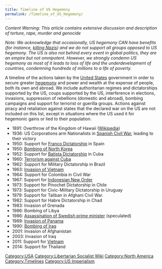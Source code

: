 ```yaml
---
title: Timeline of US Hegemony
permalink: /Timeline_of_US_Hegemony/
---
```


*Content Warning: This article contains extensive discussion and
description of torture, rape, murder and genocide*

*Note: We acknowledge that occasionally, US hegemony CAN have benefits
(for instance, [killing Nazis](Anti-Fascism.md "wikilink")) and we do not
support all groups opposed to US hegemony. The US is also not behind
every event in global politics, they are an empire but not omnipotent.
However, we strongly condemn US hegemony as most of it leads to loss of
life and the underdevelopment of countries, condemning hundreds of
millions to a life of poverty.*

A timeline of the actions taken by the [United
States](United_States_of_America.md "wikilink") government in order to
secure greater [hegemony](US_Hegemony.md "wikilink") and power and wealth
at the expense of people, both its own and abroad. We include
authoritarian regimes and dictatorships supported by the US, coups
supported by the US, interference in elections, invasions, suppression
of rebellions (domestic and abroad), bombing campaigns and support for
terrorist or guerilla groups. Actions against piracy and retaliation
against states that the declared war on the US are not included on this
list, except in situations where the US used it for hegemonic gains or
lied to their population.

- 1891: Overthrow of the Kingdom of Hawaii
  ([Wikipedia](https://en.wikipedia.org/wiki/Overthrow_of_the_Hawaiian_Kingdom))
- 1936: US Corporations arm Nationalists in [Spanish Civil
  War](Spanish_Civil_War.md "wikilink"), leading to their victory
- 1950: Support for [Franco
  Dictatorship](Franco_Dictatorship.md "wikilink") in Spain
- 1950: [Bombing of North Korea](US_Bombing_of_North_Korea.md "wikilink")
- 1952: Support for [Batista
  Dictatorship](Batista_Dictatorship.md "wikilink") in Cuba
- 1960: [Terrorism against Cuba](Terrorism_in_Cuba.md "wikilink")
- 1962: Support for Military Dictatorship in Brazil
- 1963: [Invasion of Vietnam](Vietnam_War.md "wikilink")
- 1964: Support for Colombia in Civil War
- 1967: Support for [Indonesian New
  Order](New_Order_(Indonesia).md "wikilink")
- 1973: Support for Pinochet Dictatorship in Chile
- 1973: Support for Civic-Military Dictatorship in Uruguay
- 1979: Support for Taliban in Afghani Civil War.
- 1982: Support for Habre Dictatorship in Chad
- 1983: Invasion of Grenada
- 1986: Bombing of Libya
- 1986: [Assassination of Swedish prime minister](Olof_Palme.md "wikilink")
  (speculated)
- 1989: [Invasion of Panama](US_Invasion_of_Panama.md "wikilink")
- 1990: [Bombing of Iraq](Gulf_War_(1990).md "wikilink")
- 2001: Invasion of Afghanistan
- 2003: Invasion of Iraq
- 2011: Support for [Vietnam](Vietnam.md "wikilink")
- 2014: Support for Thailand

[Category:USA](Category:USA.md "wikilink") [Category:Libertarian Socialist
Wiki](Category:Libertarian_Socialist_Wiki.md "wikilink") [Category:North
America](Category:North_America.md "wikilink")
[Category:Timelines](Category:Timelines.md "wikilink") [Category:US
Imperialism](Category:US_Imperialism.md "wikilink")